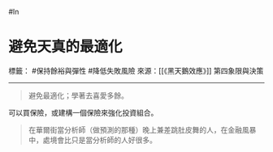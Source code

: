 #ln 
# 避免天真的最適化
標籤： #保持餘裕與彈性  #降低失敗風險 
來源：[[《黑天鵝效應》]] 第四象限與決策

---

> 避免最適化；學著去喜愛多餘。

可以買保險，或建構一個保險來強化投資組合。

> 在華爾街當分析師（做預測的那種）晚上兼差跳肚皮舞的人，在金融風暴中，處境會比只是當分析師的人好很多。